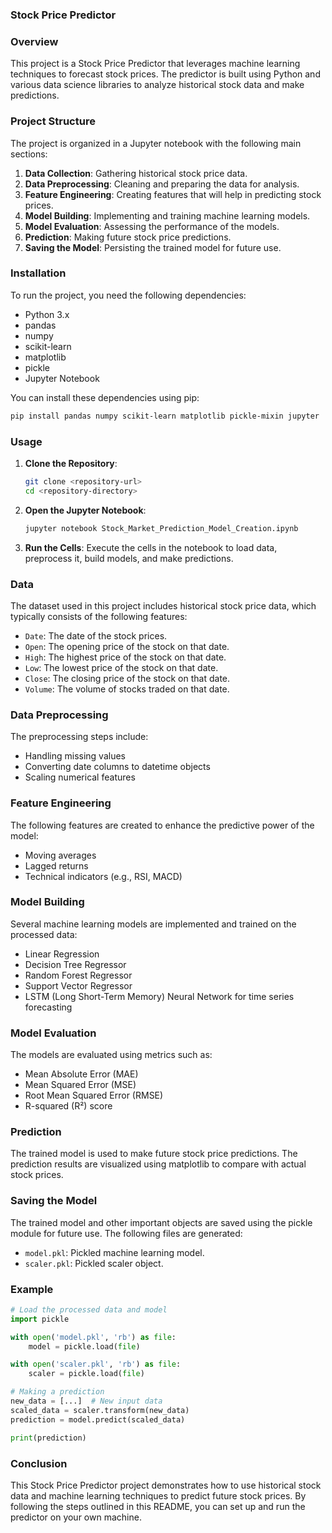 ### Stock Price Predictor

### Overview

This project is a Stock Price Predictor that leverages machine learning techniques to forecast stock prices. The predictor is built using Python and various data science libraries to analyze historical stock data and make predictions.

### Project Structure

The project is organized in a Jupyter notebook with the following main sections:

1. **Data Collection**: Gathering historical stock price data.
2. **Data Preprocessing**: Cleaning and preparing the data for analysis.
3. **Feature Engineering**: Creating features that will help in predicting stock prices.
4. **Model Building**: Implementing and training machine learning models.
5. **Model Evaluation**: Assessing the performance of the models.
6. **Prediction**: Making future stock price predictions.
7. **Saving the Model**: Persisting the trained model for future use.

### Installation

To run the project, you need the following dependencies:

- Python 3.x
- pandas
- numpy
- scikit-learn
- matplotlib
- pickle
- Jupyter Notebook

You can install these dependencies using pip:

```bash
pip install pandas numpy scikit-learn matplotlib pickle-mixin jupyter
```

### Usage

1. **Clone the Repository**:
   ```bash
   git clone <repository-url>
   cd <repository-directory>
   ```

2. **Open the Jupyter Notebook**:
   ```bash
   jupyter notebook Stock_Market_Prediction_Model_Creation.ipynb
   ```

3. **Run the Cells**: Execute the cells in the notebook to load data, preprocess it, build models, and make predictions.

### Data

The dataset used in this project includes historical stock price data, which typically consists of the following features:
- `Date`: The date of the stock prices.
- `Open`: The opening price of the stock on that date.
- `High`: The highest price of the stock on that date.
- `Low`: The lowest price of the stock on that date.
- `Close`: The closing price of the stock on that date.
- `Volume`: The volume of stocks traded on that date.

### Data Preprocessing

The preprocessing steps include:
- Handling missing values
- Converting date columns to datetime objects
- Scaling numerical features

### Feature Engineering

The following features are created to enhance the predictive power of the model:
- Moving averages
- Lagged returns
- Technical indicators (e.g., RSI, MACD)

### Model Building

Several machine learning models are implemented and trained on the processed data:
- Linear Regression
- Decision Tree Regressor
- Random Forest Regressor
- Support Vector Regressor
- LSTM (Long Short-Term Memory) Neural Network for time series forecasting

### Model Evaluation

The models are evaluated using metrics such as:
- Mean Absolute Error (MAE)
- Mean Squared Error (MSE)
- Root Mean Squared Error (RMSE)
- R-squared (R²) score

### Prediction

The trained model is used to make future stock price predictions. The prediction results are visualized using matplotlib to compare with actual stock prices.

### Saving the Model

The trained model and other important objects are saved using the pickle module for future use. The following files are generated:
- `model.pkl`: Pickled machine learning model.
- `scaler.pkl`: Pickled scaler object.

### Example

```python
# Load the processed data and model
import pickle

with open('model.pkl', 'rb') as file:
    model = pickle.load(file)

with open('scaler.pkl', 'rb') as file:
    scaler = pickle.load(file)

# Making a prediction
new_data = [...]  # New input data
scaled_data = scaler.transform(new_data)
prediction = model.predict(scaled_data)

print(prediction)
```

### Conclusion

This Stock Price Predictor project demonstrates how to use historical stock data and machine learning techniques to predict future stock prices. By following the steps outlined in this README, you can set up and run the predictor on your own machine.
